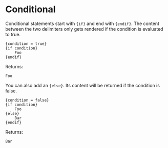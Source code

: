 # Conditional 
Conditional statements start with `{if}` and end with `{endif}`. The content between the two
delimiters only gets rendered if the condition is evaluated to true.

```
{condition = true}
{if condition}
    Foo
{endif}
```
Returns:
```
Foo
```

You can also add an `{else}`. Its content will be returned if the condition is false.

```
{condition = false}
{if condition}
    Foo
{else}
    Bar
{endif}
```
Returns:
```
Bar
```

